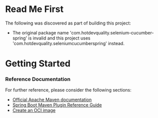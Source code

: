 # Read Me First
The following was discovered as part of building this project:

* The original package name 'com.hotdevquality.selenium-cucumber-spring' is invalid and this project uses 'com.hotdevquality.seleniumcucumberspring' instead.

# Getting Started

### Reference Documentation
For further reference, please consider the following sections:

* [Official Apache Maven documentation](https://maven.apache.org/guides/index.html)
* [Spring Boot Maven Plugin Reference Guide](https://docs.spring.io/spring-boot/docs/2.7.10/maven-plugin/reference/html/)
* [Create an OCI image](https://docs.spring.io/spring-boot/docs/2.7.10/maven-plugin/reference/html/#build-image)


